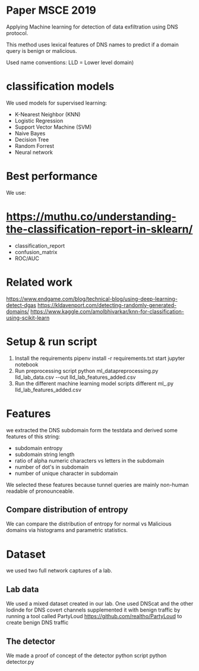 
# Paper MSCE 2019

Applying Machine learning for detection of data exfiltration using DNS protocol.

This method uses lexical features of DNS names to predict if a domain query is benign or malicious.

Used name conventions: LLD = Lower level domain)
# classification models
We used models for supervised learning:
- K-Nearest Neighbor (KNN)
- Logistic Regression
- Support Vector Machine (SVM)
- Naive Bayes
- Decision Tree
- Random Forrest
- Neural network

# Best performance
We use:
# https://muthu.co/understanding-the-classification-report-in-sklearn/
- classification_report
- confusion_matrix
- ROC/AUC

# Related work
https://www.endgame.com/blog/technical-blog/using-deep-learning-detect-dgas
https://kldavenport.com/detecting-randomly-generated-domains/
https://www.kaggle.com/amolbhivarkar/knn-for-classification-using-scikit-learn

# Setup & run script
1. Install the requirements pipenv install -r requirements.txt
start jupyter notebook
2. Run preprocessing script python ml_datapreprocessing.py lld_lab_data.csv --out lld_lab_features_added.csv
3. Run the different machine learning model scripts different ml_<model>.py lld_lab_features_added.csv

# Features
we extracted the DNS subdomain form the testdata and derived some features of this string:
- subdomain entropy
- subdomain string length
- ratio of alpha numeric characters vs letters in the subdomain
- number of dot's in subdomain
- number of unique character in subdomain

We selected these features because tunnel queries are mainly non-human readable of pronounceable.

## Compare distribution of entropy
We can compare the distribution of entropy for normal vs Malicious domains via histograms and parametric statistics.

# Dataset
we used two full network captures of a lab.

## Lab data
We used a mixed dataset created in our lab.
One used DNScat and the other Iodinde for DNS covert channels supplemented it with benign traffic by running a tool called PartyLoud https://github.com/realtho/PartyLoud to create benign DNS traffic

## The detector
We made a proof of concept of the detector python script
python detector.py
